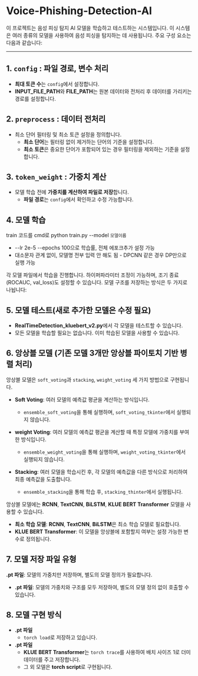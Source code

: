 # Voice-Phishing-Detection-AI

이 프로젝트는 음성 피싱 탐지 AI 모델을 학습하고 테스트하는 시스템입니다. 이 시스템은 여러 종류의 모델을 사용하여 음성 피싱을 탐지하는 데 사용됩니다. 주요 구성 요소는 다음과 같습니다:

---

## 1. `config` : 파일 경로, 변수 처리
- **최대 토큰 수**는 `config`에서 설정합니다.
- **INPUT_FILE_PATH**와 **FILE_PATH**는 원본 데이터와 전처리 후 데이터를 가리키는 경로를 설정합니다.


## 2. `preprocess` : 데이터 전처리
- 최소 단어 필터링 및 최소 토큰 설정을 정의합니다.
  - **최소 단어**는 필터링 없이 제거하는 단어의 기준을 설정합니다.
  - **최소 토큰**은 중요한 단어가 포함되어 있는 경우 필터링을 제외하는 기준을 설정합니다.


## 3. `token_weight` : 가중치 계산
- 모델 학습 전에 **가중치를 계산하여 파일로 저장**합니다.
  - **파일 경로**는 `config`에서 확인하고 수정 가능합니다.


## 4. 모델 학습
train 코드를 cmd로 python train.py --model `모델이름` 
- --lr 2e-5 --epochs 100으로 학습률, 전체 에포크추가 설정 가능
- 대소문자 관계 없이, 모델명 전부 입력 안 해도 됨 - DPCNN 같은 경우 DP만으로 실행 가능

각 모델 파일에서 학습을 진행합니다. 하이퍼파라미터 조정이 가능하며, 조기 종료(ROCAUC, val_loss)도 설정할 수 있습니다. 모델 구조를 저장하는 방식은 두 가지로 나뉩니다:


## 5. 모델 테스트(새로 추가한 모델은 수정 필요)
- **RealTimeDetection_kluebert_v2.py**에서 각 모델을 테스트할 수 있습니다.
- 모든 모델을 학습할 필요는 없습니다. 이미 학습된 모델을 사용할 수 있습니다.


## 6. 앙상블 모델 (기존 모델 3개만 앙상블 파이토치 기반 병렬 처리)
앙상블 모델은 `soft_voting`과 `stacking`, `weight_voting` 세 가지 방법으로 구현됩니다.

- **Soft Voting**: 여러 모델의 예측값 평균을 계산하는 방식입니다.
  - `ensemble_soft_voting`을 통해 실행하며, `soft_voting_tkinter`에서 실행되지 않습니다.

- **weight Voting**: 여러 모델의 예측값 평균을 계산할 때 특정 모델에 가중치를 부여한 방식입니다.
  - `ensemble_weight_voting`을 통해 실행하며, `weight_voting_tkinter`에서 실행되지 않습니다.

- **Stacking**: 여러 모델을 학습시킨 후, 각 모델의 예측값을 다른 방식으로 처리하여 최종 예측값을 도출합니다.
  - `ensemble_stacking`을 통해 학습 후, `stacking_thinter`에서 실행됩니다.
  
앙상블 모델에는 **RCNN**, **TextCNN**, **BiLSTM**, **KLUE BERT Transformer** 모델을 사용할 수 있습니다.

- **최소 학습 모델**: **RCNN**, **TextCNN**, **BiLSTM**은 최소 학습 모델로 필요합니다.
- **KLUE BERT Transformer**: 이 모델을 앙상블에 포함할지 여부는 설정 가능한 변수로 정의됩니다.


## 7. 모델 저장 파일 유형
**.pt 파일**: 모델의 가중치만 저장하며, 별도의 모델 정의가 필요합니다.
- **.pt 파일**: 모델의 가중치와 구조를 모두 저장하여, 별도의 모델 정의 없이 호출할 수 있습니다.


## 8. 모델 구현 방식
- **.pt 파일**
    - `torch load`로 저장하고 있습니다.
- **.pt 파일**
    - **KLUE BERT Transformer**는 `torch trace`를 사용하여 배치 사이즈 1로 더미 데이터를 주고 저장합니다.
    - 그 외 모델은 **torch script**로 구현됩니다.